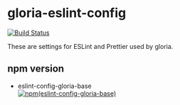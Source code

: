 # gloria-eslint-config

[![Build Status](https://travis-ci.com/gloriaJun/eslint-config-gloria.svg?branch=main)](https://travis-ci.com/github/gloriaJun/eslint-config-gloria) <br />


These are settings for ESLint and Prettier used by gloria.

## npm version

- eslint-config-gloria-base <br/>
  [![npm(eslint-config-gloria-base)](https://badge.fury.io/js/eslint-config-gloria-base.svg)](https://www.npmjs.com/package/eslint-config-gloria-base)
